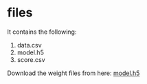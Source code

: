# files
It contains the following:
1. data.csv
2. model.h5
3. score.csv

Download the weight files from here: [model.h5](https://drive.google.com/file/d/17QKxSIBFhyJoDps93-sCVHnVV6UWS1sG/view?usp=sharing)
